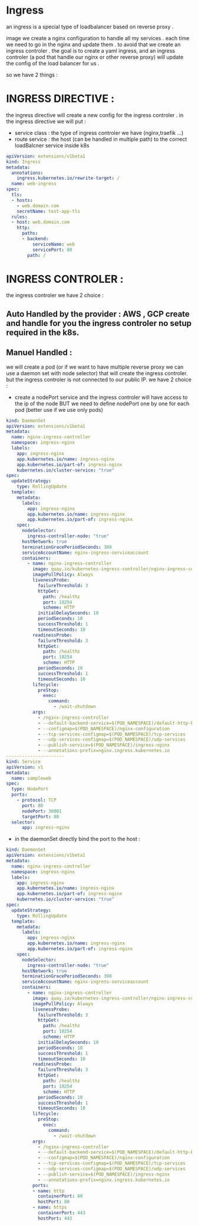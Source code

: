 # Ingress 
an ingress is a special type of loadbalancer based on reverse proxy .

image we create a nginx configuration to handle all my services . each time we need to go in the nginx and update them . 
to avoid that we create an ingress controler .
the goal is to create a yaml ingress, and an ingress controler (a pod that handle our nginx or other reverse proxy) will update the config of the load balancer for us . 

so we have 2 things : 

# INGRESS DIRECTIVE : 

the ingress directive will create a new config for the ingress controler . 
in the ingress directive we will put : 

- service class : the type of ingress controler we have (nginx,traefik ...)
- route service : the host (can be handled in multiple path) to the correct loadBalcner service inside k8s 


```yaml 
apiVersion: extensions/v1beta1
kind: Ingress
metadata:
  annotations:
    ingress.kubernetes.io/rewrite-target: /
  name: web-ingress
spec:
  tls:
  - hosts:
    - web.domain.com
    secretName: test-app-tls
  rules:
  - host: web.domain.com
    http:
      paths:
      - backend:
          serviceName: web
          servicePort: 80
        path: /

```

# INGRESS CONTROLER : 

the ingress controler we have 2 choice : 

## Auto Handled by the provider : AWS , GCP create and handle for you the ingress controler no setup required in the k8s.

## Manuel Handled : 

we will create a pod (or if we want to have multiple reverse proxy we can use a daemon set with node selector) that will create the 
ingress controler. but the ingress controler is not connected to our public IP. we have 2 choice :


- create a nodePort service and the ingress controler will have access to the ip of the node BUT we need to define nodePort one by one for each pod (better use if we use only pods)

```yaml
kind: DaemonSet
apiVersion: extensions/v1beta1
metadata:
  name: nginx-ingress-controller
  namespace: ingress-nginx
  labels:
    app: ingress-nginx
    app.kubernetes.io/name: ingress-nginx
    app.kubernetes.io/part-of: ingress-nginx
    kubernetes.io/cluster-service: "true"
spec:
  updateStrategy:
    type: RollingUpdate
  template:
    metadata:
      labels:
        app: ingress-nginx
        app.kubernetes.io/name: ingress-nginx
        app.kubernetes.io/part-of: ingress-nginx
    spec:
      nodeSelector:
        ingress-controller-node: "true"
      hostNetwork: true
      terminationGracePeriodSeconds: 300
      serviceAccountName: nginx-ingress-serviceaccount
      containers:
        - name: nginx-ingress-controller
          image: quay.io/kubernetes-ingress-controller/nginx-ingress-controller:0.26.1
          imagePullPolicy: Always
          livenessProbe:
            failureThreshold: 3
            httpGet:
              path: /healthz
              port: 10254
              scheme: HTTP
            initialDelaySeconds: 10
            periodSeconds: 10
            successThreshold: 1
            timeoutSeconds: 10
          readinessProbe:
            failureThreshold: 3
            httpGet:
              path: /healthz
              port: 10254
              scheme: HTTP
            periodSeconds: 10
            successThreshold: 1
            timeoutSeconds: 10
          lifecycle:
            preStop:
              exec:
                command:
                  - /wait-shutdown
          args:
            - /nginx-ingress-controller
            - --default-backend-service=$(POD_NAMESPACE)/default-http-backend
            - --configmap=$(POD_NAMESPACE)/nginx-configuration
            - --tcp-services-configmap=$(POD_NAMESPACE)/tcp-services
            - --udp-services-configmap=$(POD_NAMESPACE)/udp-services
            - --publish-service=$(POD_NAMESPACE)/ingress-nginx
            - --annotations-prefix=nginx.ingress.kubernetes.io
----------------------
kind: Service
apiVersion: v1
metadata:
  name: sampleweb
spec:
  type: NodePort
  ports:
    - protocol: TCP
      port: 80
      nodePort: 30001
      targetPort: 80
  selector:
      app: ingress-nginx
```


- in the daemonSet directly bind the port to the host :

```yaml 
kind: DaemonSet
apiVersion: extensions/v1beta1
metadata:
  name: nginx-ingress-controller
  namespace: ingress-nginx
  labels:
    app: ingress-nginx
    app.kubernetes.io/name: ingress-nginx
    app.kubernetes.io/part-of: ingress-nginx
    kubernetes.io/cluster-service: "true"
spec:
  updateStrategy:
    type: RollingUpdate
  template:
    metadata:
      labels:
        app: ingress-nginx
        app.kubernetes.io/name: ingress-nginx
        app.kubernetes.io/part-of: ingress-nginx
    spec:
      nodeSelector:
        ingress-controller-node: "true"
      hostNetwork: true
      terminationGracePeriodSeconds: 300
      serviceAccountName: nginx-ingress-serviceaccount
      containers:
        - name: nginx-ingress-controller
          image: quay.io/kubernetes-ingress-controller/nginx-ingress-controller:0.26.1
          imagePullPolicy: Always
          livenessProbe:
            failureThreshold: 3
            httpGet:
              path: /healthz
              port: 10254
              scheme: HTTP
            initialDelaySeconds: 10
            periodSeconds: 10
            successThreshold: 1
            timeoutSeconds: 10
          readinessProbe:
            failureThreshold: 3
            httpGet:
              path: /healthz
              port: 10254
              scheme: HTTP
            periodSeconds: 10
            successThreshold: 1
            timeoutSeconds: 10
          lifecycle:
            preStop:
              exec:
                command:
                  - /wait-shutdown
          args:
            - /nginx-ingress-controller
            - --default-backend-service=$(POD_NAMESPACE)/default-http-backend
            - --configmap=$(POD_NAMESPACE)/nginx-configuration
            - --tcp-services-configmap=$(POD_NAMESPACE)/tcp-services
            - --udp-services-configmap=$(POD_NAMESPACE)/udp-services
            - --publish-service=$(POD_NAMESPACE)/ingress-nginx
            - --annotations-prefix=nginx.ingress.kubernetes.io
          ports:
          - name: http
            containerPort: 80
            hostPort: 80
          - name: https
            containerPort: 443
            hostPort: 443

```